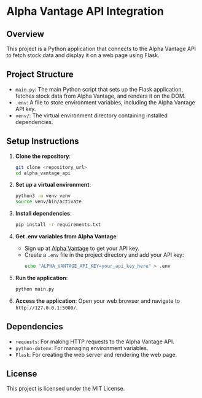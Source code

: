 # Alpha Vantage API Integration

## Overview

This project is a Python application that connects to the Alpha Vantage API to fetch stock data and display it on a web page using Flask.

## Project Structure

- `main.py`: The main Python script that sets up the Flask application, fetches stock data from Alpha Vantage, and renders it on the DOM.
- `.env`: A file to store environment variables, including the Alpha Vantage API key.
- `venv/`: The virtual environment directory containing installed dependencies.

## Setup Instructions

1. **Clone the repository**:
    ```bash
    git clone <repository_url>
    cd alpha_vantage_api
    ```

2. **Set up a virtual environment**:
    ```bash
    python3 -m venv venv
    source venv/bin/activate
    ```

3. **Install dependencies**:
    ```bash
    pip install -r requirements.txt
    ```

4. **Get .env variables from Alpha Vantage**:
    - Sign up at [Alpha Vantage](https://www.alphavantage.co/support/#api-key) to get your API key.
    - Create a `.env` file in the project directory and add your API key:
      ```bash
      echo "ALPHA_VANTAGE_API_KEY=your_api_key_here" > .env
      ```

5. **Run the application**:
    ```bash
    python main.py
    ```

6. **Access the application**:
    Open your web browser and navigate to `http://127.0.0.1:5000/`.

## Dependencies

- `requests`: For making HTTP requests to the Alpha Vantage API.
- `python-dotenv`: For managing environment variables.
- `Flask`: For creating the web server and rendering the web page.

## License

This project is licensed under the MIT License.